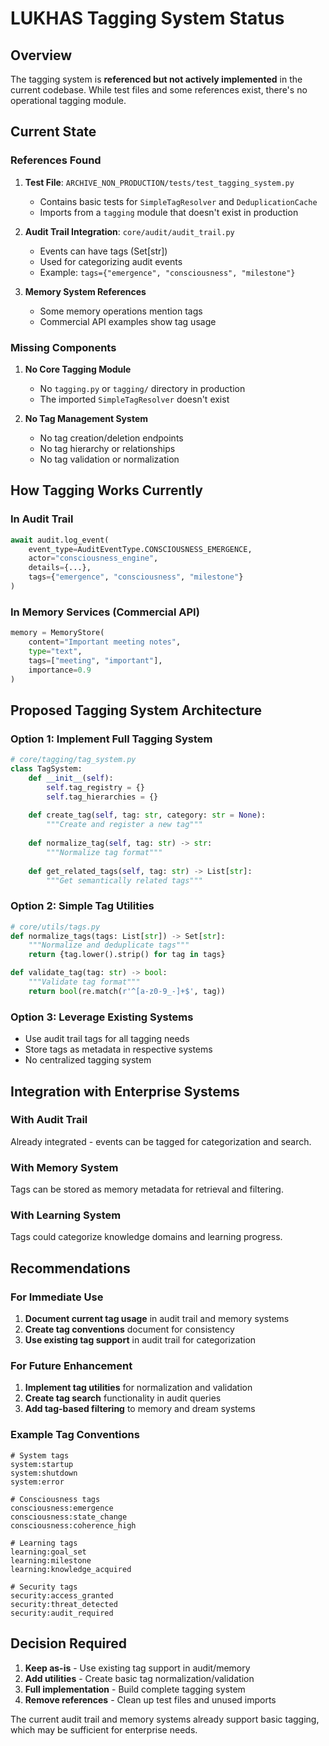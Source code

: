 # LUKHAS Tagging System Status

## Overview

The tagging system is **referenced but not actively implemented** in the current codebase. While test files and some references exist, there's no operational tagging module.

## Current State

### References Found

1. **Test File**: `ARCHIVE_NON_PRODUCTION/tests/test_tagging_system.py`
   - Contains basic tests for `SimpleTagResolver` and `DeduplicationCache`
   - Imports from a `tagging` module that doesn't exist in production

2. **Audit Trail Integration**: `core/audit/audit_trail.py`
   - Events can have tags (Set[str])
   - Used for categorizing audit events
   - Example: `tags={"emergence", "consciousness", "milestone"}`

3. **Memory System References**
   - Some memory operations mention tags
   - Commercial API examples show tag usage

### Missing Components

1. **No Core Tagging Module**
   - No `tagging.py` or `tagging/` directory in production
   - The imported `SimpleTagResolver` doesn't exist

2. **No Tag Management System**
   - No tag creation/deletion endpoints
   - No tag hierarchy or relationships
   - No tag validation or normalization

## How Tagging Works Currently

### In Audit Trail
```python
await audit.log_event(
    event_type=AuditEventType.CONSCIOUSNESS_EMERGENCE,
    actor="consciousness_engine",
    details={...},
    tags={"emergence", "consciousness", "milestone"}
)
```

### In Memory Services (Commercial API)
```python
memory = MemoryStore(
    content="Important meeting notes",
    type="text",
    tags=["meeting", "important"],
    importance=0.9
)
```

## Proposed Tagging System Architecture

### Option 1: Implement Full Tagging System
```python
# core/tagging/tag_system.py
class TagSystem:
    def __init__(self):
        self.tag_registry = {}
        self.tag_hierarchies = {}
        
    def create_tag(self, tag: str, category: str = None):
        """Create and register a new tag"""
        
    def normalize_tag(self, tag: str) -> str:
        """Normalize tag format"""
        
    def get_related_tags(self, tag: str) -> List[str]:
        """Get semantically related tags"""
```

### Option 2: Simple Tag Utilities
```python
# core/utils/tags.py
def normalize_tags(tags: List[str]) -> Set[str]:
    """Normalize and deduplicate tags"""
    return {tag.lower().strip() for tag in tags}

def validate_tag(tag: str) -> bool:
    """Validate tag format"""
    return bool(re.match(r'^[a-z0-9_-]+$', tag))
```

### Option 3: Leverage Existing Systems
- Use audit trail tags for all tagging needs
- Store tags as metadata in respective systems
- No centralized tagging system

## Integration with Enterprise Systems

### With Audit Trail
Already integrated - events can be tagged for categorization and search.

### With Memory System
Tags can be stored as memory metadata for retrieval and filtering.

### With Learning System
Tags could categorize knowledge domains and learning progress.

## Recommendations

### For Immediate Use
1. **Document current tag usage** in audit trail and memory systems
2. **Create tag conventions** document for consistency
3. **Use existing tag support** in audit trail for categorization

### For Future Enhancement
1. **Implement tag utilities** for normalization and validation
2. **Create tag search** functionality in audit queries
3. **Add tag-based filtering** to memory and dream systems

### Example Tag Conventions
```
# System tags
system:startup
system:shutdown
system:error

# Consciousness tags
consciousness:emergence
consciousness:state_change
consciousness:coherence_high

# Learning tags
learning:goal_set
learning:milestone
learning:knowledge_acquired

# Security tags
security:access_granted
security:threat_detected
security:audit_required
```

## Decision Required

1. **Keep as-is** - Use existing tag support in audit/memory
2. **Add utilities** - Create basic tag normalization/validation
3. **Full implementation** - Build complete tagging system
4. **Remove references** - Clean up test files and unused imports

The current audit trail and memory systems already support basic tagging, which may be sufficient for enterprise needs.